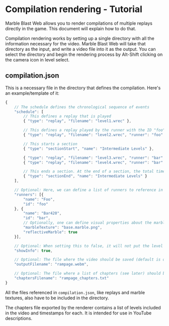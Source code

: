 # Compilation rendering - Tutorial

Marble Blast Web allows you to render compilations of multiple replays directly in the game. This document will explain how to do that.

Compilation rendering works by setting up a single directory with all the information necessary for the video. Marble Blast Web will take that directory as the input, and write a video file into it as the output. You can select the directory and begin the rendering process by Alt-Shift clicking on the camera icon in level select.

## compilation.json
This is a necessary file in the directory that defines the compilation. Here's an example/template of it:

```js
{
	// The schedule defines the chronological sequence of events
	"schedule": [
		// This defines a replay that is played
		{ "type": "replay", "filename": "level1.wrec" },

		// This defines a replay played by the runner with the ID "foo"
		{ "type": "replay", "filename": "level2.wrec", "runner": "foo" },

		// This starts a section
		{ "type": "sectionStart", "name": "Intermediate Levels" },

		{ "type": "replay", "filename": "level3.wrec", "runner": "bar" },
		{ "type": "replay", "filename": "level4.wrec", "runner": "bar" },

		// This ends a section. At the end of a section, the total time of the section will be displayed.
		{ "type": "sectionEnd", "name": "Intermediate Levels" }
	],

	// Optional: Here, we can define a list of runners to reference in the schedule
	"runners": [{
		"name": "Foo",
		"id": "foo"
	}, {
		"name": "Bar420",
		"id": "bar",
		// Optionally, one can define visual properties about the marble:
		"marbleTexture": "base.marble.png",
		"reflectiveMarble": true
	}],

	// Optional: When setting this to false, it will not put the level and runner name on screen whenever a level starts (default is true)
	"showInfo": true,

	// Optional: The file where the video should be saved (default is output.webm)
	"outputFilename": "rampage.webm",

	// Optional: The file where a list of chapters (see later) should be saved (default is chapters.txt)
	"chaptersFilename": "rampage_chapters.txt"
}
```

All the files referenced in `compilation.json`, like replays and marble textures, also have to be included in the directory.

The chapters file exported by the renderer contains a list of levels included in the video and timestamps for each. It is intended for use in YouTube descriptions.